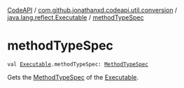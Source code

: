 [CodeAPI](../../index.md) / [com.github.jonathanxd.codeapi.util.conversion](../index.md) / [java.lang.reflect.Executable](index.md) / [methodTypeSpec](.)

# methodTypeSpec

`val `[`Executable`](http://docs.oracle.com/javase/6/docs/api/java/lang/reflect/Executable.html)`.methodTypeSpec: `[`MethodTypeSpec`](../../com.github.jonathanxd.codeapi.common/-method-type-spec/index.md)

Gets the [MethodTypeSpec](../../com.github.jonathanxd.codeapi.common/-method-type-spec/index.md) of the [Executable](http://docs.oracle.com/javase/6/docs/api/java/lang/reflect/Executable.html).

